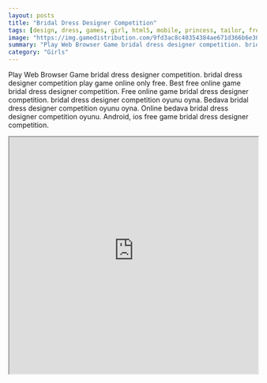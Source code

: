 ```yaml
---
layout: posts
title: "Bridal Dress Designer Competition"
tags: [design, dress, games, girl, html5, mobile, princess, tailor, free, online, games, oyna, game, free, games, play, play, games]
image: "https://img.gamedistribution.com/9fd3ac8c40354384ae671d366b6e30dd.jpg"
summary: "Play Web Browser Game bridal dress designer competition. bridal dress designer competition play game online only free. Best free online game bridal dress designer competition. Free online game bridal dress designer competition. bridal dress designer competition oyunu oyna. Bedava bridal dress designer competition oyunu oyna. Online bedava bridal dress designer competition oyunu. Android, ios free game bridal dress designer competition."
category: "Girls"
---
```


Play Web Browser Game bridal dress designer competition. bridal dress designer competition play game online only free. Best free online game bridal dress designer competition. Free online game bridal dress designer competition. bridal dress designer competition oyunu oyna. Bedava bridal dress designer competition oyunu oyna. Online bedava bridal dress designer competition oyunu. Android, ios free game bridal dress designer competition.

<iframe width="100%" height="480px;" src="https://html5.gamedistribution.com/9fd3ac8c40354384ae671d366b6e30dd/"></iframe>